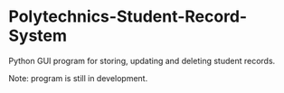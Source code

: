 # Polytechnics-Student-Record-System
Python GUI program for storing, updating and deleting student records.

Note: program is still in development.
